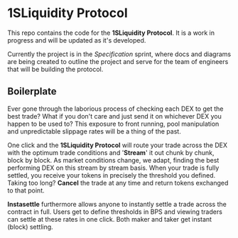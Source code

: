 # 1SLiquidity Protocol

This repo contains the code for the **1SLiquidity Protocol**. It is a work in progress and will be updated as it's developed.

Currently the project is in the _Specification_ sprint, where docs and diagrams are being created to outline the project and serve for the team of engineers that will be building the protocol.

## Boilerplate

Ever gone through the laborious process of checking each DEX to get the best trade? What if you don't care and just send it on whichever DEX you happen to be used to? This exposure to front running, pool manipulation and unpredictable slippage rates will be a thing of the past.

One click and the **1SLiquidity Protocol** will route your trade across the DEX with the optimum trade conditions and '**Stream**' it out chunk by chunk, block by block. As market conditions change, we adapt, finding the best performing DEX on this stream by stream basis. When your trade is fully settled, you receive your tokens in precisely the threshold you defined. Taking too long? **Cancel** the trade at any time and return tokens exchanged to that point.

**Instasettle** furthermore allows anyone to instantly settle a trade across the contract in full. Users get to define thresholds in BPS and viewing traders can settle at these rates in one click. Both maker and taker get instant (block) settling.
